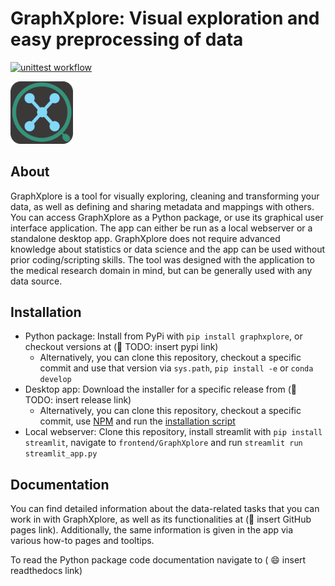 # GraphXplore: Visual exploration and easy preprocessing of data

[![unittest workflow](https://github.com/UKEIAM/graphxplore/actions/workflows/unittest.yml/badge.svg)](https://github.com/UKEIAM/graphxplore/actions/workflows/unittest.yml)

<img src="./frontend/GraphXplore/graphxplore_icon.png" alt="drawing" width="100"/>

## About

GraphXplore is a tool for visually exploring, cleaning and transforming your data, as well as defining and sharing 
metadata and mappings with others. You can access GraphXplore as a Python package, or use its graphical user interface 
application. The app can either be run as a local webserver or a standalone desktop app.
GraphXplore does not require advanced knowledge about statistics or data science and the app can be used without prior 
coding/scripting skills. The tool was designed with the application to the medical research domain in mind, but can be 
generally used with any data source. 

## Installation

- Python package: Install from PyPi with `pip install graphxplore`, or checkout versions at (:hammer: TODO: insert pypi link)
  - Alternatively, you can clone this repository, checkout a specific commit and use that version via `sys.path`,
    `pip install -e` or `conda develop`
- Desktop app: Download the installer for a specific release from (:hammer: TODO: insert release link)
  - Alternatively, you can clone this repository, checkout a specific commit, use [NPM](https://www.npmjs.com/) and run 
    the [installation script](./frontend/build_release.sh)
- Local webserver: Clone this repository, install streamlit with `pip install streamlit`, navigate to 
  `frontend/GraphXplore` and run `streamlit run streamlit_app.py`

## Documentation

You can find detailed information about the data-related tasks that you can work in with GraphXplore, as well as its 
functionalities at (:hammer: insert GitHub pages link). Additionally, the same information is given in the app via various 
how-to pages and tooltips.

To read the Python package code documentation navigate to ( :smile: insert readthedocs link)
